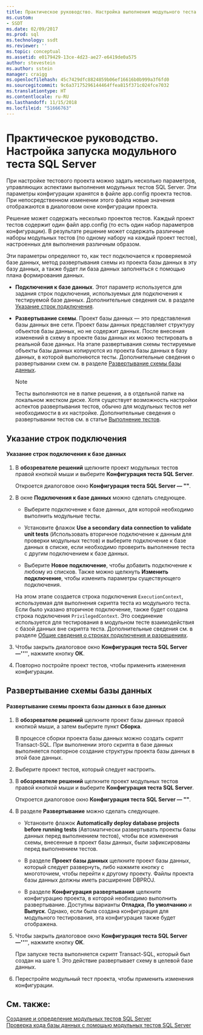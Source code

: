 ```yaml
---
title: Практическое руководство. Настройка выполнения модульного теста SQL Server | Документация Майкрософт
ms.custom:
- SSDT
ms.date: 02/09/2017
ms.prod: sql
ms.technology: ssdt
ms.reviewer: ''
ms.topic: conceptual
ms.assetid: e0179429-13ce-4d23-ae27-e6419de0a575
author: stevestein
ms.author: sstein
manager: craigg
ms.openlocfilehash: 45c7429dfc8824859b06ef16616b0b999a3f6fd0
ms.sourcegitcommit: 9c6a37175296144464ffea815f371c024fce7032
ms.translationtype: HT
ms.contentlocale: ru-RU
ms.lasthandoff: 11/15/2018
ms.locfileid: "51666763"
---
```

# <a name="how-to-configure-sql-server-unit-test-execution"></a>Практическое руководство. Настройка запуска модульного теста SQL Server
При настройке тестового проекта можно задать несколько параметров, управляющих аспектами выполнения модульных тестов SQL Server. Эти параметры конфигурации хранятся в файле app.config проекта тестов. При непосредственном изменении этого файла новые значения отображаются в диалоговом окне конфигурации проекта.  
  
Решение может содержать несколько проектов тестов. Каждый проект тестов содержит один файл app.config (то есть один набор параметров конфигурации). В результате решение может содержать различные наборы модульных тестов (по одному набору на каждый проект тестов), настроенных для выполнения различным образом.  
  
Эти параметры определяют то, как тест подключается к проверяемой базе данных, метод развертывания схемы из проекта базы данных в эту базу данных, а также будет ли база данных заполняться с помощью плана формирования данных.  
  
-   **Подключения к базе данных**. Этот параметр используется для задания строк подключения, используемых для подключения к тестируемой базе данных. Дополнительные сведения см. в разделе [Указание строк подключения](#SpecifyConnectionStrings).  
  
-   **Развертывание схемы**. Проект базы данных — это представления базы данных вне сети. Проект базы данных представляет структуру объектов базы данных, но не содержит данных. После внесения изменений в схему в проекте базы данных их можно тестировать в реальной базе данных. На этапе развертывания схемы тестируемые объекты базы данных копируются из проекта базы данных в базу данных, в которой выполняются тесты. Дополнительные сведения о развертывании схем см. в разделе [Развертывание схемы базы данных](#DeployingDBSchema).  
  
    > [!NOTE]  
    > Тесты выполняются не в папке решения, а в отдельной папке на локальном жестком диске. Хотя существует возможность настройки аспектов развертывания тестов, обычно для модульных тестов нет необходимости в их настройке. Дополнительные сведения о развертывании тестов см. в статье [Выполнение тестов](https://msdn.microsoft.com/library/dd286680(VS.100).aspx).  
  
## <a name="SpecifyConnectionStrings"></a>Указание строк подключения  
  
#### <a name="to-specify-database-connection-strings"></a>Указание строк подключения к базе данных  
  
1.  В **обозревателе решений** щелкните проект модульных тестов правой кнопкой мыши и выберите **Конфигурация теста SQL Server**.  
  
    Откроется диалоговое окно **Конфигурация теста SQL Server — "<projectname>"**.  
  
2.  В окне **Подключения к базе данных** можно сделать следующее.  
  
    -   Выберите подключение к базе данных, для которой необходимо выполнить модульные тесты.  
  
    -   Установите флажок **Use a secondary data connection to validate unit tests** (Использовать вторичное подключение к данным для проверки модульных тестов) и выберите подключение к базе данных в списке, если необходимо проверить выполнение теста с другим подключением к базе данных.  
  
    -   Выберите **Новое подключение**, чтобы добавить подключение к любому из списков. Также можно щелкнуть **Изменить подключение**, чтобы изменить параметры существующего подключения.  
  
    На этом этапе создается строка подключения `ExecutionContext`, используемая для выполнения скрипта теста из модульного теста. Если было указано вторичное подключение, также будет создана строка подключения `PrivilegedContext`. Это соединение используется для тестирования в модульном тесте взаимодействия с базой данных вне скрипта теста. Дополнительные сведения см. в разделе [Общие сведения о строках подключения и разрешениях](../ssdt/overview-of-connection-strings-and-permissions.md).  
  
3.  Чтобы закрыть диалоговое окно **Конфигурация теста SQL Server —''<projectname>''**, нажмите кнопку **OК**.  
  
4.  Повторно постройте проект тестов, чтобы применить изменения конфигурации.  
  
## <a name="DeployingDBSchema"></a>Развертывание схемы базы данных  
  
#### <a name="to-deploy-to-a-database-the-schema-of-a-database-project"></a>Развертывание схемы проекта базы данных в базе данных  
  
1.  В **обозревателе решений** щелкните проект базы данных правой кнопкой мыши, а затем выберите пункт **Сборка**.  
  
    В процессе сборки проекта базы данных можно создать скрипт Transact\-SQL. При выполнении этого скрипта в базе данных выполняется повторное создание структуры проекта базы данных в этой базе данных.  
  
2.  Выберите проект тестов, который следует настроить.  
  
3.  В **обозревателе решений** щелкните проект модульных тестов правой кнопкой мыши и выберите **Конфигурация теста SQL Server**.  
  
    Откроется диалоговое окно **Конфигурация теста SQL Server — "<projectname>"**.  
  
4.  В разделе **Развертывание** можно сделать следующее.  
  
    -   Установите флажок **Automatically deploy database projects before running tests** (Автоматически развертывать проекты базы данных перед выполнением тестов), чтобы все изменения схемы, внесенные в проект базы данных, были зафиксированы перед выполнением тестов.  
  
    -   В разделе **Проект базы данных** щелкните проект базы данных, который следует развернуть, либо нажмите кнопку с многоточием, чтобы перейти к другому проекту. Файлы проекта базы данных должны иметь расширение DBPROJ.  
  
    -   В разделе **Конфигурация развертывания** щелкните конфигурацию проекта, в которой необходимо выполнить развертывание. Доступны варианты **Отладка**, **По умолчанию** и **Выпуск**. Однако, если была создана конфигурация для модульного тестирования, эта конфигурация также будет отображена.  
  
5.  Чтобы закрыть диалоговое окно **Конфигурация теста SQL Server —''<projectname>''**, нажмите кнопку **OК**.  
  
    При запуске теста выполняется скрипт Transact\-SQL, который был создан на шаге 1. Это действие развертывает схему в целевой базе данных.  
  
6.  Перестройте модульный тест проекта, чтобы применить изменения конфигурации.  
  
## <a name="see-also"></a>См. также:  
[Создание и определение модульных тестов SQL Server](../ssdt/creating-and-defining-sql-server-unit-tests.md)  
[Проверка кода базы данных с помощью модульных тестов SQL Server](../ssdt/verifying-database-code-by-using-sql-server-unit-tests.md)  
  
